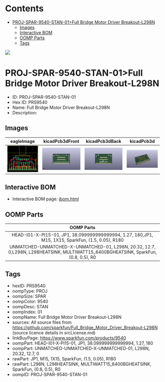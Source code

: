 



Contents
========

* [PROJ-SPAR-9540-STAN-01>Full Bridge Motor Driver Breakout-L298N](#proj-spar-9540-stan-01full-bridge-motor-driver-breakout-l298n)
	* [Images](#images)
	* [Interactive BOM](#interactive-bom)
	* [OOMP Parts](#oomp-parts)
	* [Tags](#tags)
  
![][im]
# PROJ-SPAR-9540-STAN-01>Full Bridge Motor Driver Breakout-L298N

- ID: PROJ-SPAR-9540-STAN-01
- Hex ID: PRS9540
- Name: Full Bridge Motor Driver Breakout-L298N
- Description: 

## Images
  
  

|eagleImage|kicadPcb3dFront|kicadPcb3dBack|kicadPcb3d|
| :---: | :---: | :---: | :---: |
|[![eagleImage](eagleImage_140.png)](eagleImage_600.png)|[![kicadPcb3dFront](kicadPcb3dFront_140.png)](kicadPcb3dFront_600.png)|[![kicadPcb3dBack](kicadPcb3dBack_140.png)](kicadPcb3dBack_600.png)|[![kicadPcb3d](kicadPcb3d_140.png)](kicadPcb3d_600.png)|

## Interactive BOM

- Interactive BOM page: [ibom.html](kicad/bom/ibom.html)

## OOMP Parts
  

|OOMP Parts|
| :---: |
|HEAD-I01-X-PI15-01, JP1, 38.099999999999994, 1.27, 180,JP1, M15, 1X15, SparkFun, (1.5, 0.05), R180|
|UNMATCHED-UNMATCHED-X-UNMATCHED-01, L298N, 20.32, 12.7, 0,L298N, L298HEATSINK, MULTIWATT15_6400BGHEATSINK, SparkFun, (0.8, 0.5), R0|

## Tags

- hexID: PRS9540
- oompType: PROJ
- oompSize: SPAR
- oompColor: 9540
- oompDesc: STAN
- oompIndex: 01
- oompName: Full Bridge Motor Driver Breakout-L298N
- sources: All source files from https://github.com/sparkfun/Full_Bridge_Motor_Driver_Breakout-L298N (source licence details in srcLicense.md)
- linkBuyPage: https://www.sparkfun.com/products/9540
- oompPart: HEAD-I01-X-PI15-01, JP1, 38.099999999999994, 1.27, 180
- oompPart: UNMATCHED-UNMATCHED-X-UNMATCHED-01, L298N, 20.32, 12.7, 0
- rawPart: JP1, M15, 1X15, SparkFun, (1.5, 0.05), R180
- rawPart: L298N, L298HEATSINK, MULTIWATT15_6400BGHEATSINK, SparkFun, (0.8, 0.5), R0
- oompID: PROJ-SPAR-9540-STAN-01



[im]: kicadPcb3d_450.png
